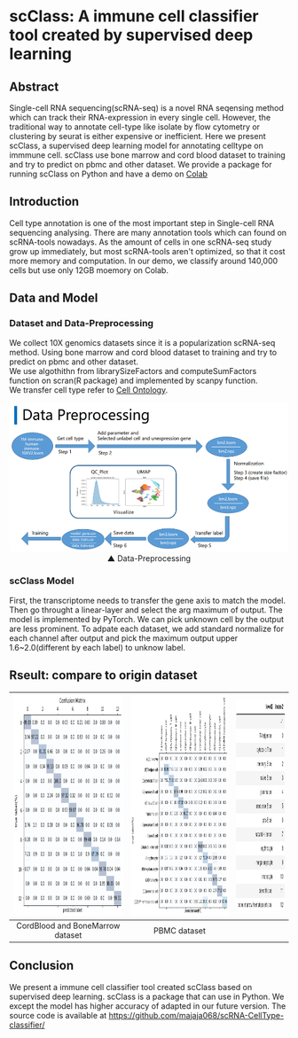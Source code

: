# scClass: A immune cell classifier tool created by supervised deep learning

## Abstract
Single-cell RNA sequencing(scRNA-seq) is a novel RNA seqensing method which can track their RNA-expression in every single cell. 
However, the traditional way to annotate cell-type like isolate by flow cytometry or clustering by seurat is either expensive or inefficient.
Here we present scClass, a supervised deep learning model for annotating celltype on immmune cell.
scClass use bone marrow and cord blood dataset to training and try to predict on pbmc and other dataset.
We provide a package for running scClass on Python and have a demo on [Colab]()

## Introduction
Cell type annotation is one of the most important step in Single-cell RNA sequencing analysing.
There are many annotation tools which can found on scRNA-tools nowadays.
As the amount of cells in one scRNA-seq study grow up immediately,
but most scRNA-tools aren't optimized, so that it cost more memory and computation.
In our demo, we classify around 140,000 cells but use only 12GB moemory on Colab.

## Data and Model

### Dataset and Data-Preprocessing
We collect 10X genomics datasets since it is a popularization scRNA-seq method.
Using bone marrow and cord blood dataset to training and try to predict on pbmc and other dataset.<br>
We use algothithn from librarySizeFactors and computeSumFactors function on scran(R package) and implemented by scanpy function.<br>
We transfer cell type refer to [Cell Ontology](https://www.ebi.ac.uk/ols/ontologies/cl).
<div align="center">
  <kbd><img src="pic/data_preprocessing.png" width="540" height="270" style="text-align: center"></kbd><br>
  ▲ Data-Preprocessing
</div>  

### scClass Model
First, the transcriptome needs to transfer the gene axis to match the model.
Then go throught a linear-layer and select the arg maximum of output.
The model is implemented by PyTorch.
We can pick unknown cell by the output are less prominent. 
To adpate each dataset,  we add standard normalize for each channel after output and pick the maximum output upper 1.6~2.0(different by each label) to unknow label.

## Rseult: compare to origin dataset
<div align="center">
  
| <img src="pic/cb_bm_confusion.png" width="400" height="400">| <img src="pic/pbmc_confusion.png" width="400" height="400">| <img src="pic/label_index.png" width="244" height="380">|
|:-:|:-:|:-:|
| CordBlood and BoneMarrow dataset | PBMC dataset | |
  
</div>

## Conclusion
We present a immune cell classifier tool created scClass based on supervised deep learning.
scClass is a package that can use in Python.
We except the model has higher accuracy of adapted in our future version.
The source code is available at https://github.com/majaja068/scRNA-CellType-classifier/
